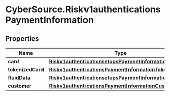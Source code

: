 # CyberSource.Riskv1authenticationsPaymentInformation

## Properties
Name | Type | Description | Notes
------------ | ------------- | ------------- | -------------
**card** | [**Riskv1authenticationsetupsPaymentInformationCard**](Riskv1authenticationsetupsPaymentInformationCard.md) |  | [optional] 
**tokenizedCard** | [**Riskv1authenticationsPaymentInformationTokenizedCard**](Riskv1authenticationsPaymentInformationTokenizedCard.md) |  | [optional] 
**fluidData** | [**Riskv1authenticationsetupsPaymentInformationFluidData**](Riskv1authenticationsetupsPaymentInformationFluidData.md) |  | [optional] 
**customer** | [**Riskv1authenticationsPaymentInformationCustomer**](Riskv1authenticationsPaymentInformationCustomer.md) |  | [optional] 


